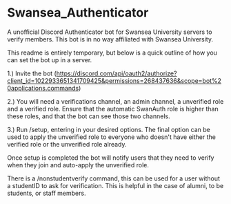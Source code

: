 # Swansea_Authenticator
A unofficial Discord Authenticator bot for Swansea University servers to verify members. This bot is in no way affiliated with Swansea University.

This readme is entirely temporary, but below is a quick outline of how you can set the bot up in a server.

1.) Invite the bot (https://discord.com/api/oauth2/authorize?client_id=1022933651341709425&permissions=268437636&scope=bot%20applications.commands)

2.) You will need a verifications channel, an admin channel, a unverified role and a verified role. Ensure that the automatic SwanAuth role is higher than these roles, and that the bot can see those two channels.

3.) Run /setup, entering in your desired options. The final option can be used to apply the unverified role to everyone who doesn't have either the verified role or the unverified role already.

Once setup is completed the bot will notify users that they need to verify when they join and auto-apply the unverified role.

There is a /nonstudentverify command, this can be used for a user without a studentID to ask for verification. This is helpful in the case of alumni, to be students, or staff members.